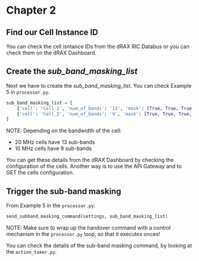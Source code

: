 # Chapter 2

## Find our Cell Instance ID

You can check the cell isntance IDs from the dRAX RIC Databus or you can check them on the dRAX Dashboard.

## Create the *sub_band_masking_list*

Next we have to create the *sub_band_masking_list*. You can check Example 5 in `processor.py`.

```python
sub_band_masking_list = [
    {'cell': 'Cell_1', 'num_of_bands': '13', 'mask': [True, True, True, True, True, True, True, True, True, True, True, True, True]},
    {'cell': 'Cell_2', 'num_of_bands': '9', 'mask': [True, True, True, True, True, True, True, True, True]}
]
```

NOTE: Depending on the bandwidth of the cell:
- 20 MHz cells have 13 sub-bands
- 10 MHz cells have 9 sub-bands

You can get these details from the dRAX Dashboard by checking the configuration of the cells. Another way is to use the API Gateway and to GET the cells configuration.

## Trigger the sub-band masking

From Example 5 in the `processor.py`:

```python
send_subband_masking_command(settings, sub_band_masking_list)
```

NOTE: Make sure to wrap up the handover command with a control mechanism in the `processor.py` loop, so that it executes onces!

You can check the details of the sub-band masking command, by looking at the `action_taker.py`.
